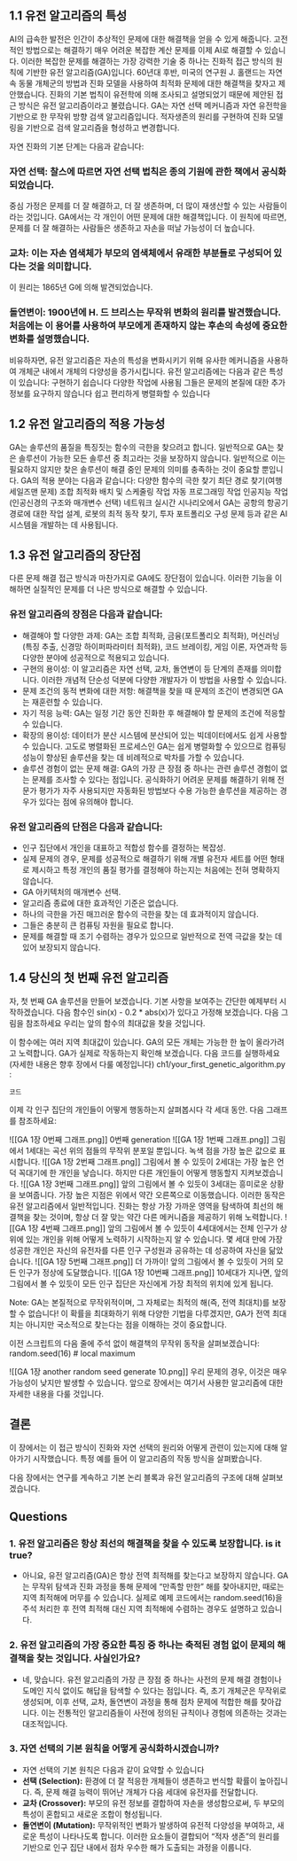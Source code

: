 ## 1.1 유전 알고리즘의 특성
AI의 급속한 발전은 인간이 추상적인 문제에 대한 해결책을 얻을 수 있게 해줍니다.
고전적인 방법으로는 해결하기 매우 어려운 복잡한 계산 문제를 이제 AI로 해결할 수 있습니다.
이러한 복잡한 문제를 해결하는 가장 강력한 기술 중 하나는 진화적 접근 방식의 원칙에 기반한 유전 알고리즘(GA)입니다.
60년대 후반, 미국의 연구원 J. 홀랜드는 자연 속 동물 개체군의 방법과 진화 모델을 사용하여 최적화 문제에 대한 해결책을 찾자고 제안했습니다.
진화의 기본 법칙이 유전학에 의해 조사되고 설명되었기 때문에 제안된 접근 방식은 유전 알고리즘이라고 불렸습니다.
GA는 자연 선택 메커니즘과 자연 유전학을 기반으로 한 무작위 방향 검색 알고리즘입니다. 적자생존의 원리를 구현하여 진화 모델링을 기반으로 검색 알고리즘을 형성하고 변경합니다.

자연 진화의 기본 단계는 다음과 같습니다:
### **자연 선택**: 찰스에 따르면 자연 선택 법칙은 종의 기원에 관한 책에서 공식화되었습니다.
중심 가정은 문제를 더 잘 해결하고, 더 잘 생존하며, 더 많이 재생산할 수 있는 사람들이라는 것입니다.
GA에서는 각 개인이 어떤 문제에 대한 해결책입니다.
이 원칙에 따르면, 문제를 더 잘 해결하는 사람들은 생존하고 자손을 떠날 가능성이 더 높습니다.
### **교차**: 이는 자손 염색체가 부모의 염색체에서 유래한 부분들로 구성되어 있다는 것을 의미합니다. 
이 원리는 1865년 G에 의해 발견되었습니다.
### **돌연변이**: 1900년에 H. 드 브리스는 무작위 변화의 원리를 발견했습니다. 처음에는 이 용어를 사용하여 부모에게 존재하지 않는 후손의 속성에 중요한 변화를 설명했습니다.
비유하자면, 유전 알고리즘은 자손의 특성을 변화시키기 위해 유사한 메커니즘을 사용하여 개체군 내에서 개체의 다양성을 증가시킵니다.
유전 알고리즘에는 다음과 같은 특성이 있습니다:
구현하기 쉽습니다
다양한 작업에 사용됨
그들은 문제의 본질에 대한 추가 정보를 요구하지 않습니다
쉽고 편리하게 병렬화할 수 있습니다

## 1.2 유전 알고리즘의 적용 가능성
GA는 솔루션의 품질을 특징짓는 함수의 극한을 찾으려고 합니다. 일반적으로 GA는 찾은 솔루션이 가능한 모든 솔루션 중 최고라는 것을 보장하지 않습니다. 일반적으로 이는 필요하지 않지만 찾은 솔루션이 해결 중인 문제의 의미를 충족하는 것이 중요할 뿐입니다.
GA의 적용 분야는 다음과 같습니다:
다양한 함수의 극한 찾기
최단 경로 찾기(여행 세일즈맨 문제)
조합 최적화
배치 및 스케줄링 작업
자동 프로그래밍 작업
인공지능 작업(인공신경의 구조와 매개변수 선택)
네트워크
실시간 시나리오에서 GA는 공항의 항공기 경로에 대한 작업 설계, 로봇의 최적 동작 찾기, 투자 포트폴리오 구성 문제 등과 같은 AI 시스템을 개발하는 데 사용됩니다.

## 1.3 유전 알고리즘의 장단점
다른 문제 해결 접근 방식과 마찬가지로 GA에도 장단점이 있습니다. 이러한 기능을 이해하면 실질적인 문제를 더 나은 방식으로 해결할 수 있습니다.
### 유전 알고리즘의 **장점**은 다음과 같습니다:
- 해결해야 할 다양한 과제: GA는 조합 최적화, 금융(포트폴리오 최적화), 머신러닝(특징 추출, 신경망 하이퍼파라미터 최적화), 코드 브레이킹, 게임 이론, 자연과학 등 다양한 분야에 성공적으로 적용되고 있습니다.
- 구현의 용이성: 이 알고리즘은 자연 선택, 교차, 돌연변이 등 단계의 존재를 의미합니다. 이러한 개념적 단순성 덕분에 다양한 개발자가 이 방법을 사용할 수 있습니다.
- 문제 조건의 동적 변화에 대한 저항: 해결책을 찾을 때 문제의 조건이 변경되면 GA는 재훈련할 수 있습니다.
- 자기 적응 능력: GA는 일정 기간 동안 진화한 후 해결해야 할 문제의 조건에 적응할 수 있습니다.
- 확장의 용이성: 데이터가 분산 시스템에 분산되어 있는 빅데이터에서도 쉽게 사용할 수 있습니다. 고도로 병렬화된 프로세스인 GA는 쉽게 병렬화할 수 있으므로 컴퓨팅 성능이 향상된 솔루션을 찾는 데 비례적으로 박차를 가할 수 있습니다.
- 솔루션 경험이 없는 문제 해결: GA의 가장 큰 장점 중 하나는 관련 솔루션 경험이 없는 문제를 조사할 수 있다는 점입니다. 공식화하기 어려운 문제를 해결하기 위해 전문가 평가가 자주 사용되지만 자동화된 방법보다 수용 가능한 솔루션을 제공하는 경우가 있다는 점에 유의해야 합니다.
### 유전 알고리즘의 **단점**은 다음과 같습니다:
- 인구 집단에서 개인을 대표하고 적합성 함수를 결정하는 복잡성.
- 실제 문제의 경우, 문제를 성공적으로 해결하기 위해 개별 유전자 세트를 어떤 형태로 제시하고 특정 개인의 품질 평가를 결정해야 하는지는 처음에는 전혀 명확하지 않습니다.
- GA 아키텍처의 매개변수 선택.
- 알고리즘 종료에 대한 효과적인 기준은 없습니다.
- 하나의 극한을 가진 매끄러운 함수의 극한을 찾는 데 효과적이지 않습니다.
- 그들은 충분히 큰 컴퓨팅 자원을 필요로 합니다.
- 문제를 해결할 때 조기 수렴하는 경우가 있으므로 일반적으로 전역 극값을 찾는 데 있어 보장되지 않습니다.

## 1.4 당신의 첫 번째 유전 알고리즘
자, 첫 번째 GA 솔루션을 만들어 보겠습니다. 기본 사항을 보여주는 간단한 예제부터 시작하겠습니다.
다음 함수인 sin(x) - 0.2 * abs(x)가 있다고 가정해 보겠습니다.
다음 그림을 참조하세요
우리는 앞의 함수의 최대값을 찾을 것입니다.

이 함수에는 여러 지역 최대값이 있습니다. GA의 모든 개체는 가능한 한 높이 올라가려고 노력합니다.
GA가 실제로 작동하는지 확인해 보겠습니다. 다음 코드를 실행하세요 (자세한 내용은 향후 장에서 다룰 예정입니다)
ch1/your_first_genetic_algorithm.py :

```
코드
```
이제 각 인구 집단의 개인들이 어떻게 행동하는지 살펴봅시다
각 세대 동안. 다음 그래프를 참조하세요:


![[GA 1장 0번째 그래프.png]]
0번째 generation
![[GA 1장 1번째 그래프.png]]
그림에서 1세대는 곡선 위의 점들의 무작위 분포일 뿐입니다. 녹색 점을 가장 높은 값으로 표시합니다.
![[GA 1장 2번째 그래프.png]]
그림에서 볼 수 있듯이 2세대는 가장 높은 언덕 꼭대기에 한 개인을 낳습니다. 하지만 다른 개인들이 어떻게 행동할지 지켜보겠습니다.
![[GA 1장 3번째 그래프.png]]
앞의 그림에서 볼 수 있듯이 3세대는 흥미로운 상황을 보여줍니다. 가장 높은 지점은 위에서 약간 오른쪽으로 이동했습니다. 이러한 동작은 유전 알고리즘에서 일반적입니다. 진화는 항상 가장 가까운 영역을 탐색하여 최선의 해결책을 찾는 것이며, 항상 더 잘 맞는 약간 다른 메커니즘을 제공하기 위해 노력합니다.
![[GA 1장 4번째 그래프.png]]
앞의 그림에서 볼 수 있듯이 4세대에서는 전체 인구가 상위에 있는 개인을 위해 어떻게 노력하기 시작하는지 알 수 있습니다. 몇 세대 만에 가장 성공한 개인은 자신의 유전자를 다른 인구 구성원과 공유하는 데 성공하여 자신을 닮았습니다.
![[GA 1장 5번째 그래프.png]]
더 가까이! 앞의 그림에서 볼 수 있듯이 거의 모든 인구가 정상에 도달했습니다.
![[GA 1장 10번째 그래프.png]]
10세대가 지나면, 앞의 그림에서 볼 수 있듯이 모든 인구 집단은 자신에게 가장 최적의 위치에 있게 됩니다.

Note: GA는 본질적으로 무작위적이며, 그 자체로는 최적의 해(즉, 전역 최대치)를 보장할 수 없습니다! 이 확률을 최대화하기 위해 다양한 기법을 다루겠지만, GA가 전역 최대치는 아니지만 국소적으로 찾는다는 점을 이해하는 것이 중요합니다.

이전 스크립트의 다음 줄에 주석 없이 해결책의 무작위 동작을 살펴보겠습니다:
random.seed(16)  # local maximum

![[GA 1장 another random seed generate 10.png]]
우리 문제의 경우, 이것은 매우 가능성이 낮지만 발생할 수 있습니다. 앞으로 장에서는 여기서 사용한 알고리즘에 대한 자세한 내용을 다룰 것입니다.

## 결론
이 장에서는 이 접근 방식이 진화와 자연 선택의 원리와 어떻게 관련이 있는지에 대해 알아가기 시작했습니다. 특정 예를 들어 이 알고리즘의 작동 방식을 살펴봤습니다.

다음 장에서는 연구를 계속하고 기본 논리 블록과 유전 알고리즘의 구조에 대해 살펴보겠습니다.

## Questions
### 1. 유전 알고리즘은 항상 최선의 해결책을 찾을 수 있도록 보장합니다. is it true?
- 아니요, 유전 알고리즘(GA)은 항상 전역 최적해를 찾는다고 보장하지 않습니다. GA는 무작위 탐색과 진화 과정을 통해 문제에 “만족할 만한” 해를 찾아내지만, 때로는 지역 최적해에 머무를 수 있습니다. 실제로 예제 코드에서는 random.seed(16)을 주석 처리한 후 전역 최적해 대신 지역 최적해에 수렴하는 경우도 설명하고 있습니다.
### 2. 유전 알고리즘의 가장 중요한 특징 중 하나는 축적된 경험 없이 문제의 해결책을 찾는 것입니다. 사실인가요? 
- 네, 맞습니다. 유전 알고리즘의 가장 큰 장점 중 하나는 사전의 문제 해결 경험이나 도메인 지식 없이도 해답을 탐색할 수 있다는 점입니다. 즉, 초기 개체군은 무작위로 생성되며, 이후 선택, 교차, 돌연변이 과정을 통해 점차 문제에 적합한 해를 찾아갑니다. 이는 전통적인 알고리즘들이 사전에 정의된 규칙이나 경험에 의존하는 것과는 대조적입니다.
### 3. 자연 선택의 기본 원칙을 어떻게 공식화하시겠습니까?
- 자연 선택의 기본 원칙은 다음과 같이 요약할 수 있습니다
- **선택 (Selection):** 환경에 더 잘 적응한 개체들이 생존하고 번식할 확률이 높아집니다. 즉, 문제 해결 능력이 뛰어난 개체가 다음 세대에 유전자를 전달합니다.
- **교차 (Crossover):** 부모의 유전 정보를 결합하여 자손을 생성함으로써, 두 부모의 특성이 혼합되고 새로운 조합이 형성됩니다.
- **돌연변이 (Mutation):** 무작위적인 변화가 발생하여 유전적 다양성을 부여하고, 새로운 특성이 나타나도록 합니다.
이러한 요소들이 결합되어 “적자 생존”의 원리를 기반으로 인구 집단 내에서 점차 우수한 해가 도출되는 과정을 이룹니다.